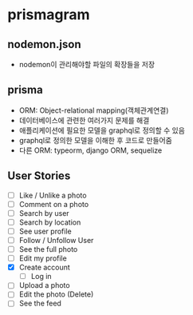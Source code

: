 # prismagram

## nodemon.json

-   nodemon이 관리해야할 파일의 확장들을 저장

## prisma

-   ORM: Object-relational mapping(객체관계연결)
-   데이터베이스에 관련한 여러가지 문제를 해결
-   애플리케이션에 필요한 모델을 graphql로 정의할 수 있음
-   graphql로 정의한 모델을 이해한 후 코드로 만들어줌
-   다른 ORM: typeorm, django ORM, sequelize

## User Stories

-   [ ] Like / Unlike a photo
-   [ ] Comment on a photo
-   [ ] Search by user
-   [ ] Search by location
-   [ ] See user profile
-   [ ] Follow / Unfollow User
-   [ ] See the full photo
-   [ ] Edit my profile
-   [x] Create account
    -   [ ] Log in
-   [ ] Upload a photo
-   [ ] Edit the photo (Delete)
-   [ ] See the feed
